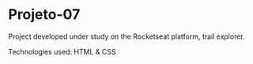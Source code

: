 # Projeto-07
Project developed under study on the Rocketseat platform, trail explorer.

Technologies used: HTML & CSS
